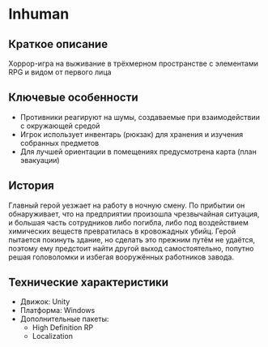 # Inhuman
## Краткое описание
Хоррор-игра на выживание в трёхмерном пространстве с элементами RPG и видом от первого лица

## Ключевые особенности
- Противники реагируют на шумы, создаваемые при взаимодействии с окружающей средой
- Игрок использует инвентарь (рюкзак) для хранения и изучения собранных предметов
- Для лучшей ориентации в помещениях предусмотрена карта (план эвакуации) 

## История
Главный герой уезжает на работу в ночную смену. По прибытии он обнаруживает, что на предприятии произошла чрезвычайная ситуация, и большая часть сотрудников либо погибла, либо под воздействием химических веществ превратилась в кровожадных убийц. Герой пытается покинуть здание, но сделать это прежним путём не удаётся, поэтому ему предстоит найти другой выход самостоятельно, попутно решая головоломки и избегая вооружённых работников завода.

## Технические характеристики
- Движок: Unity
- Платформа: Windows
- Дополнительные пакеты:
    - High Definition RP
    - Localization